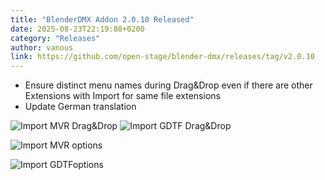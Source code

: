 ```yaml
---
title: "BlenderDMX Addon 2.0.10 Released"
date: 2025-08-23T22:19:08+0200
category: "Releases"
author: vanous
link: https://github.com/open-stage/blender-dmx/releases/tag/v2.0.10
---
```


* Ensure distinct menu names during Drag&Drop even if there are other Extensions with Import for same file extensions
* Update German translation

![Import MVR Drag&Drop](/docs/media/import_mvr_dnd.png "Import MVR Drag&Drop")
![Import GDTF Drag&Drop](/docs/media/import_gdtf_dnd.png "Import GDTF Drag&Drop")

![Import MVR options](/docs/media/import_mvr_options.png "Import MVR Options")

![Import GDTFoptions](/docs/media/import_gdtf_options.png "Import GDTF Options")
